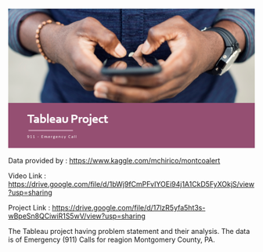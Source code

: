 ![](LOGO.png)

Data provided by : https://www.kaggle.com/mchirico/montcoalert

Video Link : https://drive.google.com/file/d/1bWj9fCmPFvIYOEi94j1A1CkD5FyXOkjS/view?usp=sharing

Project Link : https://drive.google.com/file/d/17lzR5yfa5ht3s-wBpeSn8QCiwiR1S5wV/view?usp=sharing

The Tableau project having problem statement and their analysis. The data is of Emergency (911) Calls for reagion Montgomery County, PA.
